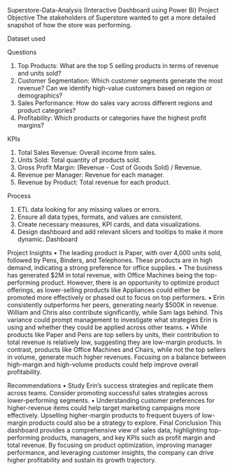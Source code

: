  
Superstore-Data-Analysis (Interactive Dashboard using Power Bi)
Project Objective
The stakeholders of Superstore wanted to get a more detailed snapshot of how the store was performing. 

Dataset used 

Questions
1.	Top Products: What are the top 5 selling products in terms of revenue and units sold?
2.	Customer Segmentation: Which customer segments generate the most revenue? Can we identify high-value customers based on region or demographics?
3.	Sales Performance: How do sales vary across different regions and product categories?
4.	Profitability: Which products or categories have the highest profit margins?

KPIs
1.	Total Sales Revenue: Overall income from sales.
2.	Units Sold: Total quantity of products sold.
3.	Gross Profit Margin: (Revenue - Cost of Goods Sold) / Revenue.
4.	Revenue per Manager: Revenue for each manager.
5.	Revenue by Product: Total revenue for each product.

Process
1.	ETL data looking for any missing values or errors.
2.	Ensure all data types, formats, and values are consistent.
3.	Create necessary measures, KPI cards, and data visualizations.
4.	Design dashboard and add relevant slicers and tooltips to make it more dynamic.
Dashboard

Project Insights
•	The leading product is Paper, with over 4,000 units sold, followed by Pens, Binders, and Telephones. These products are in high demand, indicating a strong preference for office supplies.
•	The business has generated $2M in total revenue, with Office Machines being the top-performing product. However, there is an opportunity to optimize product offerings, as lower-selling products like Appliances could either be promoted more effectively or phased out to focus on top performers.
•	Erin consistently outperforms her peers, generating nearly $500K in revenue. William and Chris also contribute significantly, while Sam lags behind. This variance could prompt management to investigate what strategies Erin is using and whether they could be applied across other teams.
•	While products like Paper and Pens are top sellers by units, their contribution to total revenue is relatively low, suggesting they are low-margin products. In contrast, products like Office Machines and Chairs, while not the top sellers in volume, generate much higher revenues. Focusing on a balance between high-margin and high-volume products could help improve overall profitability.

Recommendations
•	Study Erin’s success strategies and replicate them across teams. Consider promoting successful sales strategies across lower-performing segments.
•	Understanding customer preferences for higher-revenue items could help target marketing campaigns more effectively. Upselling higher-margin products to frequent buyers of low-margin products could also be a strategy to explore.
Final Conclusion
This dashboard provides a comprehensive view of sales data, highlighting top-performing products, managers, and key KPIs such as profit margin and total revenue. By focusing on product optimization, improving manager performance, and leveraging customer insights, the company can drive higher profitability and sustain its growth trajectory.
